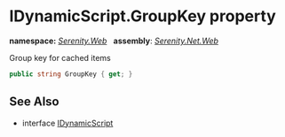 # IDynamicScript.GroupKey property
**namespace:** *[Serenity.Web](../../README.md#serenity.web-namespace)*   **assembly**: *[Serenity.Net.Web](../../README.md)*

Group key for cached items

```csharp
public string GroupKey { get; }
```

## See Also

* interface [IDynamicScript](../IDynamicScript.md)